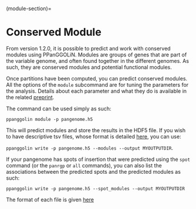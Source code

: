 (module-section)=
# Conserved Module
From version 1.2.0, it is possible to predict and work with conserved modules using PPanGGOLiN. Modules are groups of genes that are part of the variable genome, and often found together in the different genomes. As such, they are conserved modules and potential functional modules.

Once partitions have been computed, you can predict conserved modules. All the options of the `module` subcommand are for tuning the parameters for the analysis.
Details about each parameter and what they do is available in the related [preprint](https://www.biorxiv.org/content/10.1101/2021.12.06.471380v1).

The command can be used simply as such:

`ppanggolin module -p pangenome.h5`

This will predict modules and store the results in the HDF5 file. If you wish to have descriptive tsv files, whose format is detailed [here](https://github.com/labgem/PPanGGOLiN/wiki/Outputs#functional-modules), you can use:

`ppanggolin write -p pangenome.h5 --modules --output MYOUTPUTDIR`.

If your pangenome has spots of insertion that were predicted using the `spot` command (or the `panrgp` or `all` commands), you can also list the associations between the predicted spots and the predicted modules as such:

`ppanggolin write -p pangenome.h5 --spot_modules --output MYOUTPUTDIR`

The format of each file is given [here](https://github.com/labgem/PPanGGOLiN/wiki/Outputs#spot-modules)